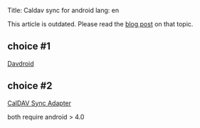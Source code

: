 Title: Caldav sync for android
lang: en


<div class="alert">This article is outdated. Please read the <a href="http://roidelapluie.be/blog/2014/08/15/caldav-android/">blog post</a> on that topic.</div>

choice #1
---

[Davdroid](https://f-droid.org/repository/browse/?fdfilter=caldav&fdid=at.bitfire.davdroid)

choice #2
---

[CalDAV Sync Adapter](https://f-droid.org/repository/browse/?fdfilter=caldav&fdid=org.gege.caldavsyncadapter)

both require android > 4.0
